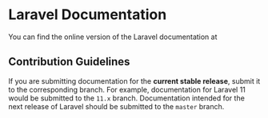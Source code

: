 # Laravel Documentation 

You can find the online version of the Laravel documentation at

## Contribution Guidelines

If you are submitting documentation for the **current stable release**, submit it to the corresponding branch. For example, documentation for Laravel 11 would be submitted to the `11.x` branch. Documentation intended for the next release of Laravel should be submitted to the `master` branch.
